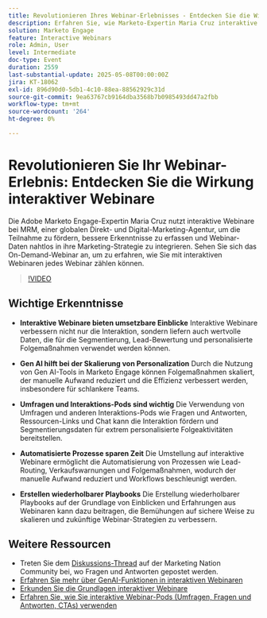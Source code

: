 ```yaml
---
title: Revolutionieren Ihres Webinar-Erlebnisses - Entdecken Sie die Wirkung interaktiver Webinare
description: Erfahren Sie, wie Marketo-Expertin Maria Cruz interaktive Webinare verwendet, um die Interaktion zu steigern, Erkenntnisse zu gewinnen und das Marketing bei MRM zu verbessern. Jetzt On-Demand ansehen!
solution: Marketo Engage
feature: Interactive Webinars
role: Admin, User
level: Intermediate
doc-type: Event
duration: 2559
last-substantial-update: 2025-05-08T00:00:00Z
jira: KT-18062
exl-id: 896d90d0-5db1-4c10-88ea-88562929c31d
source-git-commit: 9ea63767cb9164dba3568b7b0985493dd47a2fbb
workflow-type: tm+mt
source-wordcount: '264'
ht-degree: 0%

---
```


# Revolutionieren Sie Ihr Webinar-Erlebnis: Entdecken Sie die Wirkung interaktiver Webinare

Die Adobe Marketo Engage-Expertin Maria Cruz nutzt interaktive Webinare bei MRM, einer globalen Direkt- und Digital-Marketing-Agentur, um die Teilnahme zu fördern, bessere Erkenntnisse zu erfassen und Webinar-Daten nahtlos in ihre Marketing-Strategie zu integrieren. Sehen Sie sich das On-Demand-Webinar an, um zu erfahren, wie Sie mit interaktiven Webinaren jedes Webinar zählen können.

>[!VIDEO](https://video.tv.adobe.com/v/3458099/?learn=on&enablevpops)

## Wichtige Erkenntnisse

* **Interaktive Webinare bieten umsetzbare Einblicke** Interaktive Webinare verbessern nicht nur die Interaktion, sondern liefern auch wertvolle Daten, die für die Segmentierung, Lead-Bewertung und personalisierte Folgemaßnahmen verwendet werden können.

* **Gen AI hilft bei der Skalierung von Personalization** Durch die Nutzung von Gen AI-Tools in Marketo Engage können Folgemaßnahmen skaliert, der manuelle Aufwand reduziert und die Effizienz verbessert werden, insbesondere für schlankere Teams.

* **Umfragen und Interaktions-Pods sind wichtig** Die Verwendung von Umfragen und anderen Interaktions-Pods wie Fragen und Antworten, Ressourcen-Links und Chat kann die Interaktion fördern und Segmentierungsdaten für extrem personalisierte Folgeaktivitäten bereitstellen.

* **Automatisierte Prozesse sparen Zeit** Die Umstellung auf interaktive Webinare ermöglicht die Automatisierung von Prozessen wie Lead-Routing, Verkaufswarnungen und Folgemaßnahmen, wodurch der manuelle Aufwand reduziert und Workflows beschleunigt werden.

* **Erstellen wiederholbarer Playbooks** Die Erstellung wiederholbarer Playbooks auf der Grundlage von Einblicken und Erfahrungen aus Webinaren kann dazu beitragen, die Bemühungen auf sichere Weise zu skalieren und zukünftige Webinar-Strategien zu verbessern.

## Weitere Ressourcen

* Treten Sie dem [Diskussions-Thread](https://nation.marketo.com/t5/product-blogs/on-demand-learn-from-your-peers-revolutionizing-your-webinar/ba-p/356260) auf der Marketing Nation Community bei, wo Fragen und Antworten gepostet werden.
* [Erfahren Sie mehr über GenAI-Funktionen in interaktiven Webinaren](https://nation.marketo.com/t5/latest-product-innovations/discover-how-genai-can-elevate-your-upcoming-webinars/ba-p/355055)
* [Erkunden Sie die Grundlagen interaktiver Webinare](https://experienceleague.adobe.com/en/docs/marketo/using/product-docs/demand-generation/events/interactive-webinars/interactive-webinars-overview)
* [Erfahren Sie, wie Sie interaktive Webinar-Pods (Umfragen, Fragen und Antworten, CTAs) verwenden](https://experienceleague.adobe.com/en/docs/marketo/using/product-docs/demand-generation/events/interactive-webinars/best-practices-for-interactive-webinars)